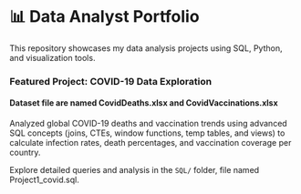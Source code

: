 # 📊 Data Analyst Portfolio

This repository showcases my data analysis projects using SQL, Python, and visualization tools.  

### Featured Project: COVID-19 Data Exploration
#### Dataset file are named CovidDeaths.xlsx and CovidVaccinations.xlsx
Analyzed global COVID-19 deaths and vaccination trends using advanced SQL concepts (joins, CTEs, window functions, temp tables, and views) to calculate infection rates, death percentages, and vaccination coverage per country.  

Explore detailed queries and analysis in the `SQL/` folder, file named Project1_covid.sql.  
